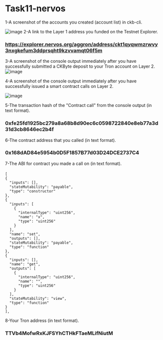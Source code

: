 # Task11-nervos
1-A screenshot of the accounts you created (account list) in ckb-cli.

![image](https://user-images.githubusercontent.com/90010649/131926587-f187aa23-8917-4ed0-9a44-4c203cc6d175.png)
2-A link to the Layer 1 address you funded on the Testnet Explorer.

### https://explorer.nervos.org/aggron/address/ckt1qyqwmzrwvy3nxgkefum3ddprsqht9kzvvamqt06f5m

3-A screenshot of the console output immediately after you have successfully submitted a CKByte deposit to your Tron account on Layer 2.
![image](https://user-images.githubusercontent.com/90010649/131926711-c0758792-9a88-478d-b583-be657fcbc962.png)

4-A screenshot of the console output immediately after you have successfully issued a smart contract calls on Layer 2.

![image](https://user-images.githubusercontent.com/90010649/131926803-41f2d5c9-bade-4733-b746-cd690db1496e.png)

5-The transaction hash of the "Contract call" from the console output (in text format).

### 0xfe25fd1925bc279a8a68b8d90ec6c0598722840e8eb77a3d31d3cb8646ec2b4f

6-The contract address that you called (in text format).

### 0x168dAD84e5954b0D5F1857B77d03D24DCE2737C4

7-The ABI for contract you made a call on (in text format).

####     
    [
    {
      "inputs": [],
      "stateMutability": "payable",
      "type": "constructor"
    },
    {
      "inputs": [
        {
          "internalType": "uint256",
          "name": "x",
          "type": "uint256"
        }
      ],
      "name": "set",
      "outputs": [],
      "stateMutability": "payable",
      "type": "function"
    },
    {
      "inputs": [],
      "name": "get",
      "outputs": [
        {
          "internalType": "uint256",
          "name": "",
          "type": "uint256"
        }
      ],
      "stateMutability": "view",
      "type": "function"
    }
    ],
  
  8-Your Tron address (in text format).
  
  ### TTVb4MofwRxKJFSYhCTHkFTaeMLifNiutM

